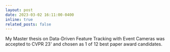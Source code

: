 ```yaml
---
layout: post
date: 2023-03-02 16:11:00-0400
inline: true
related_posts: false
---
```


My Master thesis on Data-Driven Feature Tracking with Event Cameras was accepted to CVPR 23' and chosen as 1 of 12 best paper award candidates.
